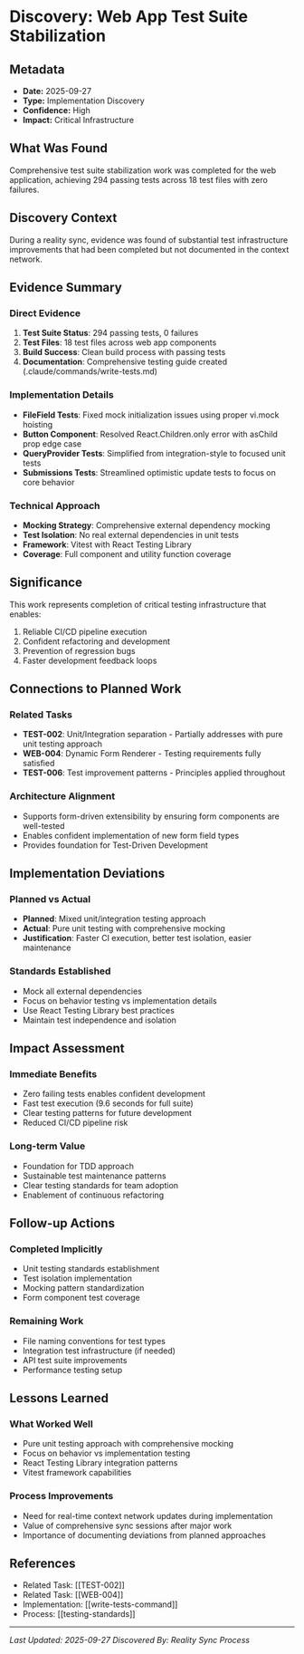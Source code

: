 # Discovery: Web App Test Suite Stabilization

## Metadata
- **Date:** 2025-09-27
- **Type:** Implementation Discovery
- **Confidence:** High
- **Impact:** Critical Infrastructure

## What Was Found
Comprehensive test suite stabilization work was completed for the web application, achieving 294 passing tests across 18 test files with zero failures.

## Discovery Context
During a reality sync, evidence was found of substantial test infrastructure improvements that had been completed but not documented in the context network.

## Evidence Summary

### Direct Evidence
1. **Test Suite Status**: 294 passing tests, 0 failures
2. **Test Files**: 18 test files across web app components
3. **Build Success**: Clean build process with passing tests
4. **Documentation**: Comprehensive testing guide created (.claude/commands/write-tests.md)

### Implementation Details
- **FileField Tests**: Fixed mock initialization issues using proper vi.mock hoisting
- **Button Component**: Resolved React.Children.only error with asChild prop edge case
- **QueryProvider Tests**: Simplified from integration-style to focused unit tests
- **Submissions Tests**: Streamlined optimistic update tests to focus on core behavior

### Technical Approach
- **Mocking Strategy**: Comprehensive external dependency mocking
- **Test Isolation**: No real external dependencies in unit tests
- **Framework**: Vitest with React Testing Library
- **Coverage**: Full component and utility function coverage

## Significance
This work represents completion of critical testing infrastructure that enables:
1. Reliable CI/CD pipeline execution
2. Confident refactoring and development
3. Prevention of regression bugs
4. Faster development feedback loops

## Connections to Planned Work

### Related Tasks
- **TEST-002**: Unit/Integration separation - Partially addresses with pure unit testing approach
- **WEB-004**: Dynamic Form Renderer - Testing requirements fully satisfied
- **TEST-006**: Test improvement patterns - Principles applied throughout

### Architecture Alignment
- Supports form-driven extensibility by ensuring form components are well-tested
- Enables confident implementation of new form field types
- Provides foundation for Test-Driven Development

## Implementation Deviations

### Planned vs Actual
- **Planned**: Mixed unit/integration testing approach
- **Actual**: Pure unit testing with comprehensive mocking
- **Justification**: Faster CI execution, better test isolation, easier maintenance

### Standards Established
- Mock all external dependencies
- Focus on behavior testing vs implementation details
- Use React Testing Library best practices
- Maintain test independence and isolation

## Impact Assessment

### Immediate Benefits
- Zero failing tests enables confident development
- Fast test execution (9.6 seconds for full suite)
- Clear testing patterns for future development
- Reduced CI/CD pipeline risk

### Long-term Value
- Foundation for TDD approach
- Sustainable test maintenance patterns
- Clear testing standards for team adoption
- Enablement of continuous refactoring

## Follow-up Actions

### Completed Implicitly
- Unit testing standards establishment
- Test isolation implementation
- Mocking pattern standardization
- Form component test coverage

### Remaining Work
- File naming conventions for test types
- Integration test infrastructure (if needed)
- API test suite improvements
- Performance testing setup

## Lessons Learned

### What Worked Well
- Pure unit testing approach with comprehensive mocking
- Focus on behavior vs implementation testing
- React Testing Library integration patterns
- Vitest framework capabilities

### Process Improvements
- Need for real-time context network updates during implementation
- Value of comprehensive sync sessions after major work
- Importance of documenting deviations from planned approaches

## References
- Related Task: [[TEST-002]]
- Related Task: [[WEB-004]]
- Implementation: [[write-tests-command]]
- Process: [[testing-standards]]

---
*Last Updated: 2025-09-27*
*Discovered By: Reality Sync Process*